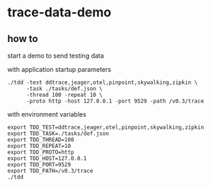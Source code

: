 # trace-data-demo

## how to

start a demo to send testing data

with application startup parameters

```shell
./tdd -test ddtrace,jeager,otel,pinpoint,skywalking,zipkin \
      -task ./tasks/def.json \
      -thread 100 -repeat 10 \
      -proto http -host 127.0.0.1 -port 9529 -path /v0.3/trace
```

with environment variables

```shell
export TDD_TEST=ddtrace,jeager,otel,pinpoint,skywalking,zipkin
export TDD_TASK=./tasks/def.json
export TDD_THREAD=100
export TDD_REPEAT=10
export TDD_PROTO=http
export TDD_HOST=127.0.0.1
export TDD_PORT=9529
export TDD_PATH=/v0.3/trace
./tdd
```